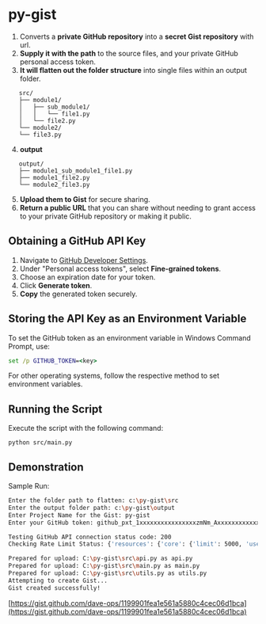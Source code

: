 # py-gist

1. Converts a **private GitHub repository** into a **secret Gist repository** with url.
2. **Supply it with the path** to the source files, and your private GitHub personal access token.
3. **It will flatten out the folder structure** into single files within an output folder.
```
   src/
   ├── module1/
   │   ├── sub_module1/
   │   │   └── file1.py
   │   └── file2.py
   └── module2/
   └── file3.py
```
4. **output**
```
   output/
   ├── module1_sub_module1_file1.py
   ├── module1_file2.py
   └── module2_file3.py
```
5. **Upload them to Gist** for secure sharing.
6. **Return a public URL** that you can share without needing to grant access to your private GitHub repository or making it public.


## Obtaining a GitHub API Key
1. Navigate to [GitHub Developer Settings](https://github.com/settings/apps).
2. Under "Personal access tokens", select **Fine-grained tokens**.
3. Choose an expiration date for your token.
4. Click **Generate token**.
5. **Copy** the generated token securely.

## Storing the API Key as an Environment Variable
To set the GitHub token as an environment variable in Windows Command Prompt, use:
```cmd
set /p GITHUB_TOKEN=<key>
```
For other operating systems, follow the respective method to set environment variables.

## Running the Script
Execute the script with the following command:
```
python src/main.py
```

## Demonstration
Sample Run:
```sh
Enter the folder path to flatten: c:\py-gist\src
Enter the output folder path: c:\py-gist\output
Enter Project Name for the Gist: py-gist
Enter your GitHub token: github_pxt_1xxxxxxxxxxxxxxxxzmNm_Axxxxxxxxxxxxxxxxxxxxxxxxxxxxxxxxxxxxxxxx

Testing GitHub API connection status code: 200
Checking Rate Limit Status: {'resources': {'core': {'limit': 5000, 'used': 0, 'remaining': 5000, 'reset': 1739912283}, 'search': {'limit': 30, 'used': 0, 'remaining': 30, 'reset': 1739908743}, 'graphql': {'limit': 5000, 'used': 0, 'remaining': 5000, 'reset': 1739912283}, 'integration_manifest': {'limit': 5000, 'used': 0, 'remaining': 5000, 'reset': 1739912283}, 'source_import': {'limit': 100, 'used': 0, 'remaining': 100, 'reset': 1739908743}, 'code_scanning_upload': {'limit': 1000, 'used': 0, 'remaining': 1000, 'reset': 1739912283}, 'code_scanning_autofix': {'limit': 10, 'used': 0, 'remaining': 10, 'reset': 1739908743}, 'actions_runner_registration': {'limit': 10000, 'used': 0, 'remaining': 10000, 'reset': 1739912283}, 'scim': {'limit': 15000, 'used': 0, 'remaining': 15000, 'reset': 1739912283}, 'dependency_snapshots': {'limit': 100, 'used': 0, 'remaining': 100, 'reset': 1739908743}, 'audit_log': {'limit': 1750, 'used': 0, 'remaining': 1750, 'reset': 1739912283}, 'audit_log_streaming': {'limit': 15, 'used': 0, 'remaining': 15, 'reset': 1739912283}, 'code_search': {'limit': 10, 'used': 0, 'remaining': 10, 'reset': 1739908743}}, 'rate': {'limit': 5000, 'used': 0, 'remaining': 5000, 'reset': 1739912283}}

Prepared for upload: C:\py-gist\src\api.py as api.py
Prepared for upload: C:\py-gist\src\main.py as main.py
Prepared for upload: C:\py-gist\src\utils.py as utils.py
Attempting to create Gist...
Gist created successfully!
```
[https://gist.github.com/dave-ops/1199901fea1e561a5880c4cec06d1bca](https://gist.github.com/dave-ops/1199901fea1e561a5880c4cec06d1bca)

